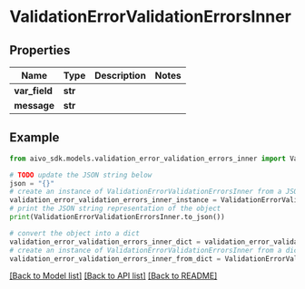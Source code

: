 # ValidationErrorValidationErrorsInner

## Properties

Name | Type | Description | Notes
------------ | ------------- | ------------- | -------------
**var_field** | **str** |  |
**message** | **str** |  |

## Example

```python
from aivo_sdk.models.validation_error_validation_errors_inner import ValidationErrorValidationErrorsInner

# TODO update the JSON string below
json = "{}"
# create an instance of ValidationErrorValidationErrorsInner from a JSON string
validation_error_validation_errors_inner_instance = ValidationErrorValidationErrorsInner.from_json(json)
# print the JSON string representation of the object
print(ValidationErrorValidationErrorsInner.to_json())

# convert the object into a dict
validation_error_validation_errors_inner_dict = validation_error_validation_errors_inner_instance.to_dict()
# create an instance of ValidationErrorValidationErrorsInner from a dict
validation_error_validation_errors_inner_from_dict = ValidationErrorValidationErrorsInner.from_dict(validation_error_validation_errors_inner_dict)
```

[[Back to Model list]](../README.md#documentation-for-models) [[Back to API list]](../README.md#documentation-for-api-endpoints) [[Back to README]](../README.md)
